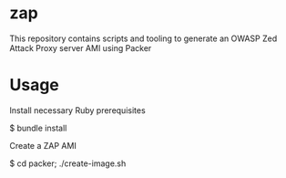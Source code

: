 zap
======

This repository contains scripts and tooling to generate an OWASP
Zed Attack Proxy server AMI using Packer

Usage
=====

Install necessary Ruby prerequisites

$ bundle install

Create a ZAP AMI

$ cd packer; ./create-image.sh
